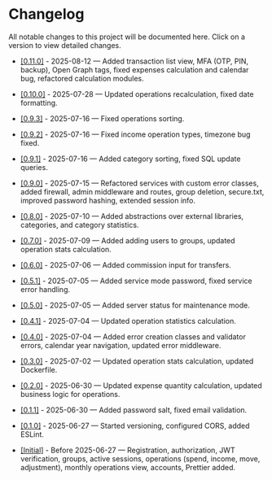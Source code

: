 # Changelog

All notable changes to this project will be documented here.
Click on a version to view detailed changes.

* [\[0.11.0\]](changelog/0.11.0.md) - 2025-08-12 — Added transaction list view, MFA (OTP, PIN, backup), Open Graph tags, fixed expenses calculation and calendar bug, refactored calculation modules.

* [\[0.10.0\]](changelog/0.10.0.md) - 2025-07-28 — Updated operations recalculation, fixed date formatting.

* [\[0.9.3\]](changelog/0.9.3.md) - 2025-07-16 — Fixed operations sorting.

* [\[0.9.2\]](changelog/0.9.2.md) - 2025-07-16 — Fixed income operation types, timezone bug fixed.

* [\[0.9.1\]](changelog/0.9.1.md) - 2025-07-16 — Added category sorting, fixed SQL update queries.

* [\[0.9.0\]](changelog/0.9.0.md) - 2025-07-15 — Refactored services with custom error classes, added firewall, admin middleware and routes, group deletion, secure.txt, improved password hashing, extended session info.

* [\[0.8.0\]](changelog/0.8.0.md) - 2025-07-10 — Added abstractions over external libraries, categories, and category statistics.

* [\[0.7.0\]](changelog/0.7.0.md) - 2025-07-09 — Added adding users to groups, updated operation stats calculation.

* [\[0.6.0\]](changelog/0.6.0.md) - 2025-07-06 — Added commission input for transfers.

* [\[0.5.1\]](changelog/0.5.1.md) - 2025-07-05 — Added service mode password, fixed service error handling.

* [\[0.5.0\]](changelog/0.5.0.md) - 2025-07-05 — Added server status for maintenance mode.

* [\[0.4.1\]](changelog/0.4.1.md) - 2025-07-04 — Updated operation statistics calculation.

* [\[0.4.0\]](changelog/0.4.0.md) - 2025-07-04 — Added error creation classes and validator errors, calendar year navigation, updated error middleware.

* [\[0.3.0\]](changelog/0.3.0.md) - 2025-07-02 — Updated operation stats calculation, updated Dockerfile.

* [\[0.2.0\]](changelog/0.2.0.md) - 2025-06-30 — Updated expense quantity calculation, updated business logic for operations.

* [\[0.1.1\]](changelog/0.1.1.md) - 2025-06-30 — Added password salt, fixed email validation.

* [\[0.1.0\]](changelog/0.1.0.md) - 2025-06-27 — Started versioning, configured CORS, added ESLint.

* [\[Initial\]](changelog/initial.md) - Before 2025-06-27 — Registration, authorization, JWT verification, groups, active sessions, operations (spend, income, move, adjustment), monthly operations view, accounts, Prettier added.
